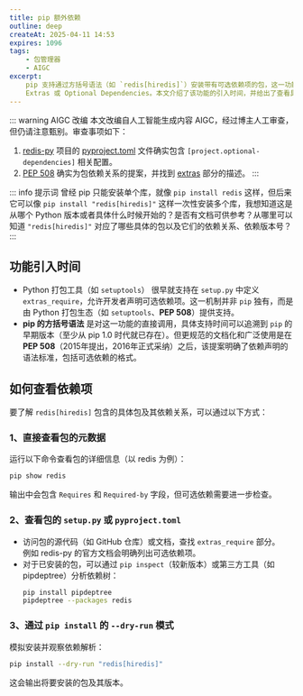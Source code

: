 ```yaml
---
title: pip 额外依赖
outline: deep
createAt: 2025-04-11 14:53
expires: 1096
tags:
    - 包管理器
    - AIGC
excerpt:
    pip 支持通过方括号语法（如 `redis[hiredis]`）安装带有可选依赖项的包，这一功能被称为
    Extras 或 Optional Dependencies。本文介绍了该功能的引入时间，并给出了查看具体依赖的方法。
---
```


::: warning AIGC 改编
本文改编自人工智能生成内容 AIGC，经过博主人工审查，但仍请注意甄别。审查事项如下：
1. [redis-py](https://github.com/redis/redis-py) 项目的
   [pyproject.toml](https://github.com/redis/redis-py/blob/master/pyproject.toml) 文件确实包含
   `[project.optional-dependencies]` 相关配置。
2. [PEP 508](https://peps.python.org/pep-0508/) 确实为包依赖关系的提案，并找到
   [extras](https://peps.python.org/pep-0508/#extras) 部分的描述。
:::

::: info 提示词
曾经 pip 只能安装单个库，就像 `pip install redis` 这样，但后来它可以像 `pip install "redis[hiredis]"`
这样一次性安装多个库，我想知道这是从哪个 Python 版本或者具体什么时候开始的？是否有文档可供参考？从哪里可以知道
`"redis[hiredis]"` 对应了哪些具体的包以及它们的依赖关系、依赖版本号？
:::

## 功能引入时间

- Python 打包工具（如 `setuptools`） 很早就支持在 `setup.py` 中定义
  `extras_require`，允许开发者声明可选依赖项。这一机制并非
  `pip` 独有，而是由 Python 打包生态（如 `setuptools`、**PEP 508**）提供支持。
- **pip 的方括号语法** 是对这一功能的直接调用，具体支持时间可以追溯到
  `pip` 的早期版本（至少从 pip 1.0 时代就已存在）。但更规范的文档化和广泛使用是在
  **PEP 508**（2015年提出，2016年正式采纳）之后，该提案明确了依赖声明的语法标准，包括可选依赖的格式。

## 如何查看依赖项

要了解 `redis[hiredis]` 包含的具体包及其依赖关系，可以通过以下方式：

### 1、直接查看包的元数据

运行以下命令查看包的详细信息（以 redis 为例）：

```bash
pip show redis
```

输出中会包含 `Requires` 和 `Required-by` 字段，但可选依赖需要进一步检查。

### 2、查看包的 `setup.py` 或 `pyproject.toml`

- 访问包的源代码（如 GitHub 仓库）或文档，查找 `extras_require` 部分。  
  例如 redis-py 的官方文档会明确列出可选依赖项。
- 对于已安装的包，可以通过 `pip inspect`（较新版本）或第三方工具（如 pipdeptree）分析依赖树：  
  ```bash
  pip install pipdeptree
  pipdeptree --packages redis
  ```

### 3、通过 `pip install` 的 `--dry-run` 模式

模拟安装并观察依赖解析：

```bash
pip install --dry-run "redis[hiredis]"
```

这会输出将要安装的包及其版本。
